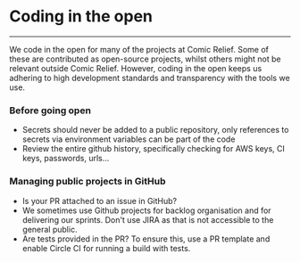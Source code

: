 # Coding in the open
***
We code in the open for many of the projects at Comic Relief. Some of these are contributed as open-source projects, whilst others might not be relevant outside Comic Relief. However, coding in the open keeps us adhering to high development standards and transparency with the tools we use.

### Before going open

* Secrets should never be added to a public repository, only references to secrets via environment variables can be part of the code
* Review the entire github history, specifically checking for AWS keys, CI keys, passwords, urls... 

### Managing public projects in GitHub

* Is your PR attached to an issue in GitHub?
* We sometimes use Github projects for backlog organisation and for delivering our sprints. Don't use JIRA as that is not accessible to the general public.
* Are tests provided in the PR? To ensure this, use a PR template and enable Circle CI for running a build with tests. 
